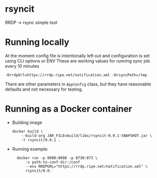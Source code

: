 # rsyncit

RRDP -> rsync simple tool

# Running locally

At the moment config file is intentionally left out and configuration is set using CLI options or ENV
These are working values for running sync job every 10 minutes
```-
-DrrdpUrl=https://rrdp.ripe.net/notification.xml -DrsyncPath=/tmp 
```
There are other parameters in `AppConfig` class, but they have reasonable defaults and not necessary for testing.
    
# Running as a Docker container

* Building image
    
    ```
    docker build \ 
        --build-arg JAR_FILE=build/libs/rsyncit-0.0.1-SNAPSHOT.jar \ 
        -t rsyncit/0.0.1 .
    ```
    
* Running example:
    
  ```
    docker run -p 8080:8080 -p 8730:873 \
        -v path-to-conf-dir:/conf
        --env RRDPURL="https://rrdp.ripe.net/notification.xml" \
        rsyncit/0.0.`
    ```
  